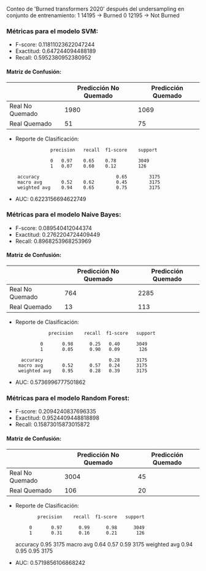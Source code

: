 Conteo de 'Burned transformers 2020' después del undersampling en conjunto de entrenamiento:
1    14195 -> Burned
0    12195 -> Not Burned

### Métricas para el modelo SVM:

- F-score: 0.11811023622047244
- Exactitud: 0.647244094488189
- Recall: 0.5952380952380952

#### Matriz de Confusión:

|               | Predicción No Quemado | Predicción Quemado |
|---------------|------------------------|---------------------|
| Real No Quemado | 1980                   | 1069                |
| Real Quemado     | 51                     | 75                  |

- Reporte de Clasificación:

```
                precision   recall  f1-score    support

                0   0.97    0.65    0.78        3049
                1   0.07    0.60    0.12        126

    accuracy                            0.65        3175
    macro avg       0.52    0.62        0.45        3175
    weighted avg    0.94    0.65        0.75        3175
```

- AUC: 0.6223156694622749

### Métricas para el modelo Naive Bayes:

- F-score: 0.089540412044374
- Exactitud: 0.2762204724409449
- Recall: 0.8968253968253969

#### Matriz de Confusión:

|               | Predicción No Quemado | Predicción Quemado |
|---------------|------------------------|---------------------|
| Real No Quemado | 764                    | 2285                |
| Real Quemado     | 13                     | 113                 |

- Reporte de Clasificación:

  ```
              precision    recall  f1-score   support

           0       0.98      0.25   0.40      3049
           1       0.05      0.90   0.09       126

    accuracy                        0.28      3175
   macro avg       0.52      0.57   0.24      3175
   weighted avg    0.95      0.28   0.39      3175
  ```

- AUC: 0.5736996777501862

### Métricas para el modelo Random Forest:

- F-score: 0.2094240837696335
- Exactitud: 0.9524409448818898
- Recall: 0.15873015873015872

#### Matriz de Confusión:

|               | Predicción No Quemado | Predicción Quemado |
|---------------|------------------------|---------------------|
| Real No Quemado | 3004                   | 45                  |
| Real Quemado     | 106                    | 20                  |

- Reporte de Clasificación:

              precision    recall  f1-score   support

           0       0.97      0.99      0.98      3049
           1       0.31      0.16      0.21       126

    accuracy                           0.95      3175
   macro avg       0.64      0.57      0.59      3175
weighted avg       0.94      0.95      0.95      3175

- AUC: 0.5719856106868242
